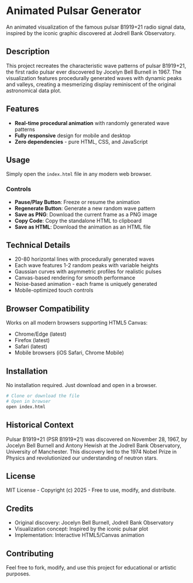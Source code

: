 # Animated Pulsar Generator

An animated visualization of the famous pulsar B1919+21 radio signal data, inspired by the iconic graphic discovered at Jodrell Bank Observatory.

## Description

This project recreates the characteristic wave patterns of pulsar B1919+21, the first radio pulsar ever discovered by Jocelyn Bell Burnell in 1967. The visualization features procedurally generated waves with dynamic peaks and valleys, creating a mesmerizing display reminiscent of the original astronomical data plot.

## Features

- **Real-time procedural animation** with randomly generated wave patterns
- **Fully responsive** design for mobile and desktop
- **Zero dependencies** - pure HTML, CSS, and JavaScript

## Usage

Simply open the `index.html` file in any modern web browser.

### Controls

- **Pause/Play Button**: Freeze or resume the animation
- **Regenerate Button**: Generate a new random wave pattern
- **Save as PNG**: Download the current frame as a PNG image
- **Copy Code**: Copy the standalone HTML to clipboard
- **Save as HTML**: Download the animation as an HTML file

## Technical Details

- 20-80 horizontal lines with procedurally generated waves
- Each wave features 1-2 random peaks with variable heights
- Gaussian curves with asymmetric profiles for realistic pulses
- Canvas-based rendering for smooth performance
- Noise-based animation - each frame is uniquely generated
- Mobile-optimized touch controls

## Browser Compatibility

Works on all modern browsers supporting HTML5 Canvas:
- Chrome/Edge (latest)
- Firefox (latest)
- Safari (latest)
- Mobile browsers (iOS Safari, Chrome Mobile)

## Installation

No installation required. Just download and open in a browser.

```bash
# Clone or download the file
# Open in browser
open index.html
```

## Historical Context

Pulsar B1919+21 (PSR B1919+21) was discovered on November 28, 1967, by Jocelyn Bell Burnell and Antony Hewish at the Jodrell Bank Observatory, University of Manchester. This discovery led to the 1974 Nobel Prize in Physics and revolutionized our understanding of neutron stars.

## License

MIT License - Copyright (c) 2025 - Free to use, modify, and distribute.

## Credits

- Original discovery: Jocelyn Bell Burnell, Jodrell Bank Observatory
- Visualization concept: Inspired by the iconic pulsar plot
- Implementation: Interactive HTML5/Canvas animation

## Contributing

Feel free to fork, modify, and use this project for educational or artistic purposes.
